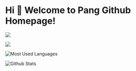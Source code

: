 # Hi 🎉 Welcome to Pang Github Homepage!

<img src="https://readme-typing-svg.herokuapp.com/?lines=Welcome,%20visitor!;Hello%20Github%20World!&font=Roboto" />

<p>
<a href="https://blog.csdn.net/weixin_46322591?spm=1010.2135.3001.5343"><img src="https://img.shields.io/static/v1?label=Blog&message=CSDN&color=red"/></a>
</p>

![Most Used Languages](https://github-readme-stats.vercel.app/api/top-langs/?username=zhongyuanpang&theme=dark&layout=compact)

![Github Stats](https://github-readme-stats.vercel.app/api?username=zhongyuanpang&show_icons=true&theme=dark&count_private=true)
